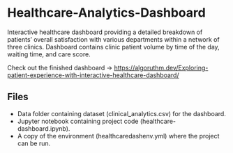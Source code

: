 # Healthcare-Analytics-Dashboard

Interactive healthcare dashboard providing a detailed breakdown of patients’ overall satisfaction with various departments within a network of three clinics. Dashboard contains clinic patient volume by time of the day, waiting time, and care score.

Check out the finished dashboard → https://algoruthm.dev/Exploring-patient-experience-with-interactive-healthcare-dashboard/

Files
-----

* Data folder containing dataset (clinical_analytics.csv) for the dashboard.
* Jupyter notebook containing project code (healthcare-dashboard.ipynb).
* A copy of the environment (healthcaredashenv.yml) where the project can be run.
